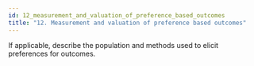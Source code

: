 ```yaml
---
id: 12_measurement_and_valuation_of_preference_based_outcomes
title: "12. Measurement and valuation of preference based outcomes"
---
```

If applicable, describe the population and methods used to elicit preferences for outcomes. 